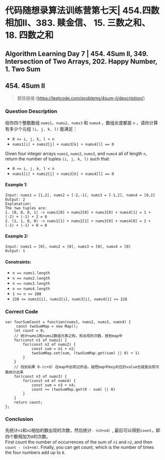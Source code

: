 # 代码随想录算法训练营第七天| 454.四数相加II、383. 赎金信、 15. 三数之和、18. 四数之和
## Algorithm Learning Day 7 | 454. 4Sum II, 349. Intersection of Two Arrays, 202. Happy Number, 1. Two Sum

## 454. 4Sum II
> 题目链接:(https://leetcode.com/problems/4sum-ii/description/)

### Question Description
给你四个整数数组 `nums1`、`nums2`、`nums3` 和 `nums4` ，数组长度都是 `n` ，请你计算有多少个元组 `(i, j, k, l)` 能满足：
  - `0 <= i, j, k, l < n`
  - `nums1[i] + nums2[j] + nums3[k] + nums4[l] == 0`

Given four integer arrays `nums1`, `nums2`, `nums3`, and `nums4` all of length `n`, return the number of tuples `(i, j, k, l)` such that:
  - `0 <= i, j, k, l < n`
  - `nums1[i] + nums2[j] + nums3[k] + nums4[l] == 0`

#### Example 1:
```
Input: nums1 = [1,2], nums2 = [-2,-1], nums3 = [-1,2], nums4 = [0,2]
Output: 2
Explanation:
The two tuples are:
1. (0, 0, 0, 1) -> nums1[0] + nums2[0] + nums3[0] + nums4[1] = 1 + (-2) + (-1) + 2 = 0
2. (1, 1, 0, 0) -> nums1[1] + nums2[1] + nums3[0] + nums4[0] = 2 + (-1) + (-1) + 0 = 0
```
#### Example 2:
```
Input: nums1 = [0], nums2 = [0], nums3 = [0], nums4 = [0]
Output: 1
```
#### Constraints:
- `n == nums1.length`
- `n == nums2.length`
- `n == nums3.length`
- `n == nums4.length`
- `1 <= n <= 200`
- `228 <= nums1[i], nums2[i], nums3[i], nums4[i] <= 228`

### Correct Code
```
var fourSumCount = function(nums1, nums2, nums3, nums4) {
     const twoSumMap = new Map();
    let count = 0;
    // 统计nums1和nums2数组元素之和，和出现的次数，放到map中
    for(const n1 of nums1) {
        for(const n2 of nums2) {
            const sum = n1 + n2;
            twoSumMap.set(sum, (twoSumMap.get(sum) || 0) + 1)
        }
    }
    // 找到如果 0-(c+d) 在map中出现过的话，就把map中key对应的value也就是出现次数统计出来
    for(const n3 of nums3) {
        for(const n4 of nums4) {
            const sum = n3 + n4;
            count += (twoSumMap.get(0 - sum) || 0)
        }
    }
    return count;
};
```
### Conclusion
先统计`n1`和`n2`相加的数出现的次数，然后统计`-（n3+n4）`, 最后可以得到`count`，即四个数相加为`0`的次数。<br>
First count the number of occurrences of the sum of `n1` and `n2`, and then `count - (n3+n4)`. Finally, you can get count, which is the number of times the four numbers add up to `0`.
